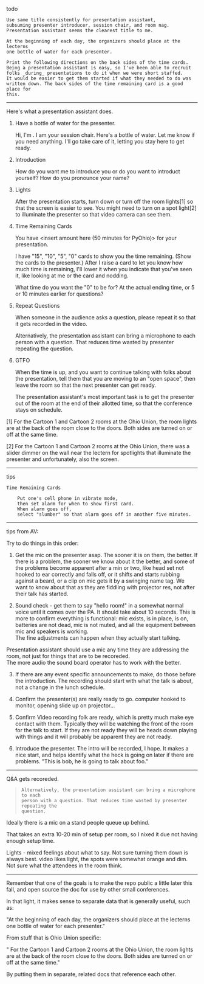 
todo

    Use same title consistently for presentation assistant,
    subsuming presenter introducer, session chair, and room nag.
    Presentation assistant seems the clearest title to me.

    At the beginning of each day, the organizers should place at the lecterns
    one bottle of water for each presenter.

    Print the following directions on the back sides of the time cards.
    Being a presentation assistant is easy, so I've been able to recruit
    folks _during_ presentations to do it when we were short staffed.
    It would be easier to get them started if what they needed to do was
    written down. The back sides of the time remaining card is a good place for
    this.

--------------------------------------------------------------------------------

Here's what a presentation assistant does.

1. Have a bottle of water for the presenter.

    Hi, I'm <name>. I am your session chair. Here's a bottle of water.
    Let me know if you need anything.
    I'll go take care of it, letting you stay here to get ready.

2. Introduction

    How do you want me to introduce you or do you want to introduct yourself?
    How do you pronounce your name?

3. Lights

    After the presentation starts, turn down or turn off the room lights[1] so
    that the screen is easier to see. You might need to turn on a spot light[2]
    to illuminate the presenter so that video camera can see them.

4. Time Remaining Cards

    You have <insert amount here (50 minutes for PyOhio)> for your presentation.

    I have "15", "10", "5", "0" cards to show you the time remaining.
    (Show the cards to the presenter.)
    After I raise a card to let you know how much time is remaining,
    I'll lower it when you indicate that you've seen it,
    like looking at me or the card and nodding.

    What time do you want the "0" to be for?
    At the actual ending time, or 5 or 10 minutes earlier for questions?

5. Repeat Questions

    When someone in the audience asks a question,
    please repeat it so that it gets recorded in the video.

    Alternatively, the presentation assistant can bring a microphone to each
    person with a question. That reduces time wasted by presenter repeating the
    question.

5. GTFO

    When the time is up, and you want to continue talking with folks about
    the presentation, tell them that you are moving to an "open space",
    then leave the room so that the next presenter can get ready.

    The presentation assistant's most important task is to get the presenter
    out of the room at the end of their allotted time, so that the conference
    stays on schedule.

[1] For the Cartoon 1 and Cartoon 2 rooms at the Ohio Union, the room lights
    are at the back of the room close to the doors. Both sides are turned on or
    off at the same time.

[2] For the Cartoon 1 and Cartoon 2 rooms at the Ohio Union, there was a slider
    dimmer on the wall near the lectern for spotlights that illuminate the
    presenter and unfortunately, also the screen.

- - - - - - - - - - - - - - - - - - - - - - - - - - - - - - - - - - - - - - - -

tips

    Time Remaining Cards

        Put one's cell phone in vibrate mode,
        then set alarm for when to show first card.
        When alarm goes off,
        select "slumber" so that alarm goes off in another five minutes.

- - - - - - - - - - - - - - - - - - - - - - - - - - - - - - - - - - - - - - - -


tips from AV:

Try to do things in this order:

1. Get the mic on the presenter asap.   The sooner it is on them, the
better.  If there is a problem, the sooner we know about it the
better, and some of the problems become apparent after a min or two,
like head set not hooked to ear correctly and falls off, or it shifts
and starts rubbing against a beard, or a clip on mic  gets it by a
swinging name tag.    We want to know about that as they are fiddling
with projector res, not after their talk has started.

2. Sound check - get them to say "hello room!" in a somewhat
normal voice until it comes over the PA.  It should take about 10
seconds.  This is more to confirm everything is functional:  mic
exists, is in place, is on, batteries are not dead, mic is not muted, 
and all the equipment between mic and speakers is working.  
The fine adjustments can happen when they actually start talking.

Presentation assistant should use a mic any time they are addressing 
the room, not just for things that are to be recoreded.  
The more audio the sound board operator has to
work with the better. 

3. If there are any event specific announcements to make, do those before 
the introduction.  The recording should start with what the talk is about, not a change in the lunch schedule. 

4. Confirm the presenter(s) are really ready to go.
computer hooked to monitor, opening slide up on projector...

5. Confirm Video recording folk are ready, which is pretty much make eye
contact with them. Typically they will be watching the front of the
room for the talk to start.  If they are not ready they will be heads
down playing with things and it will probably be apparent they are not
ready. 

6. Introduce the presenter. 
The intro will be recorded, I hope.  It makes a nice start, and helps
identify what the heck is going on later if there are problems.  "This
is bob, he is going to talk about foo."

------
Q&A gets recoreded. 

>     Alternatively, the presentation assistant can bring a microphone to each
>     person with a question. That reduces time wasted by presenter repeating the
>     question.
>

Ideally there is a mic on a stand people queue up behind.

That takes an extra 10-20 min of setup per room, so I nixed it due not
having enough setup time.


Lights - mixed feelings about what to say.  Not sure turning them down
is always best.  video likes light, the spots were somewhat orange and
dim.  Not sure what the attendees in the room think.

- - - - - - - - - - - - - - - - - - - - - - - - - - - - - - - - - - - - - - - -


Remember that one of the goals is to make the repo public a little later this fall, and open source the doc for use by other small conferences.

In that light, it makes sense to separate data that is generally useful, such as:

"At the beginning of each day, the organizers should place at the lecterns
    one bottle of water for each presenter."

From stuff that is Ohio Union specific:

" For the Cartoon 1 and Cartoon 2 rooms at the Ohio Union, the room lights
    are at the back of the room close to the doors. Both sides are turned on or
    off at the same time."

By putting them in separate, related docs that reference each other.
